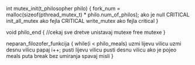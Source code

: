 
int mutex_init(t_philosopher philo)
{
	fork_num = malloc(sizeof(pthread_mutex_t) * philo.num_of_philos);
	ako je null
		CRITICAL 
	init_all_mutex
		ako fejla CRITICAL 
	write_mutex
		ako fejla critical
}

void philo_end
{
	//cekaj sve dretve
	unistavaj mutexe
	free mutexe
}


neparan_filozofer_funkcija
{
	while(i < philo_meals)
		uzmi lijevu vilicu
		uzmi desnu vilicu
		papaj
		i++;
		pusti lijevu vilicu
		pusti desnu vilicu
		ako je pojeo meals puta break bez umiranja 
		spavaj
		misli
}